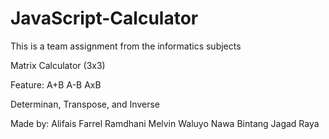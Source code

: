 # JavaScript-Calculator
This is a team assignment from the informatics subjects

Matrix Calculator
(3x3)

Feature:
A+B
A-B
AxB

Determinan, Transpose, and Inverse



Made by:
Alifais Farrel Ramdhani
Melvin Waluyo
Nawa Bintang Jagad Raya
